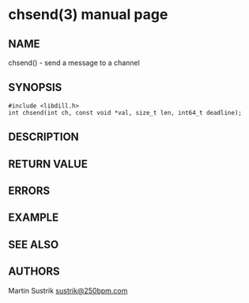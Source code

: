 # chsend(3) manual page

## NAME

chsend() - send a message to a channel

## SYNOPSIS

```
#include <libdill.h>
int chsend(int ch, const void *val, size_t len, int64_t deadline);
```

## DESCRIPTION

## RETURN VALUE

## ERRORS

## EXAMPLE

## SEE ALSO

## AUTHORS

Martin Sustrik <sustrik@250bpm.com>


